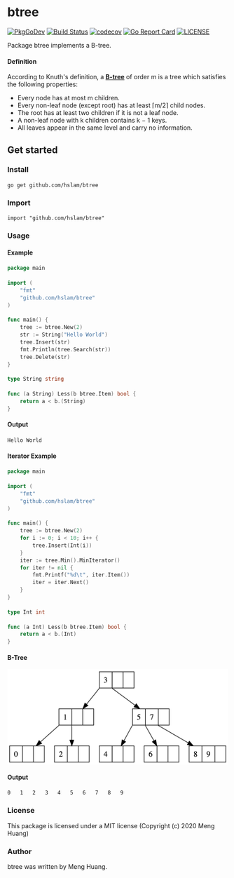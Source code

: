 # btree
[![PkgGoDev](https://pkg.go.dev/badge/github.com/hslam/btree)](https://pkg.go.dev/github.com/hslam/btree)
[![Build Status](https://travis-ci.org/hslam/btree.svg?branch=master)](https://travis-ci.org/hslam/btree)
[![codecov](https://codecov.io/gh/hslam/btree/branch/master/graph/badge.svg)](https://codecov.io/gh/hslam/btree)
[![Go Report Card](https://goreportcard.com/badge/github.com/hslam/btree)](https://goreportcard.com/report/github.com/hslam/btree)
[![LICENSE](https://img.shields.io/github/license/hslam/btree.svg?style=flat-square)](https://github.com/hslam/btree/blob/master/LICENSE)

Package btree implements a B-tree.

#### Definition
According to Knuth's definition, a **[B-tree](https://en.wikipedia.org/wiki/B-tree "B-tree")** of order m is a tree which satisfies the following properties:
* Every node has at most m children.
* Every non-leaf node (except root) has at least ⌈m/2⌉ child nodes.
* The root has at least two children if it is not a leaf node.
* A non-leaf node with k children contains k − 1 keys.
* All leaves appear in the same level and carry no information.

## Get started

### Install
```
go get github.com/hslam/btree
```
### Import
```
import "github.com/hslam/btree"
```
### Usage
#### Example
```go
package main

import (
	"fmt"
	"github.com/hslam/btree"
)

func main() {
	tree := btree.New(2)
	str := String("Hello World")
	tree.Insert(str)
	fmt.Println(tree.Search(str))
	tree.Delete(str)
}

type String string

func (a String) Less(b btree.Item) bool {
	return a < b.(String)
}
```

#### Output
```
Hello World
```

#### Iterator Example
```go
package main

import (
	"fmt"
	"github.com/hslam/btree"
)

func main() {
	tree := btree.New(2)
	for i := 0; i < 10; i++ {
		tree.Insert(Int(i))
	}
	iter := tree.Min().MinIterator()
	for iter != nil {
		fmt.Printf("%d\t", iter.Item())
		iter = iter.Next()
	}
}

type Int int

func (a Int) Less(b btree.Item) bool {
	return a < b.(Int)
}
```
#### B-Tree
<img src="https://raw.githubusercontent.com/hslam/btree/master/btree.png" alt="btree" align=center>

#### Output
```
0	1	2	3	4	5	6	7	8	9
```

### License
This package is licensed under a MIT license (Copyright (c) 2020 Meng Huang)

### Author
btree was written by Meng Huang.


